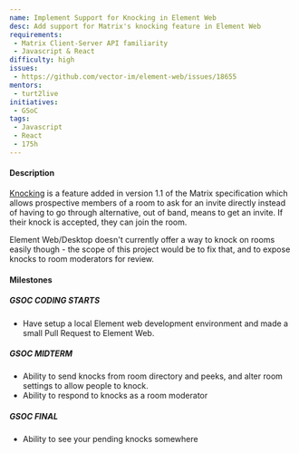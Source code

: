 ```yaml
---
name: Implement Support for Knocking in Element Web
desc: Add support for Matrix's knocking feature in Element Web
requirements:
 - Matrix Client-Server API familiarity
 - Javascript & React
difficulty: high
issues:
 - https://github.com/vector-im/element-web/issues/18655
mentors:
 - turt2live
initiatives:
 - GSoC
tags:
 - Javascript
 - React
 - 175h
---
```


#### Description

[Knocking](https://spec.matrix.org/v1.2/client-server-api/#knocking-on-rooms)
is a feature added in version 1.1 of the Matrix specification which allows
prospective members of a room to ask for an invite directly instead of having
to go through alternative, out of band, means to get an invite. If their knock
is accepted, they can join the room. 

Element Web/Desktop doesn't currently offer a way to knock on rooms
easily though - the scope of this project would be to fix that, and to expose
knocks to room moderators for review.

#### Milestones

##### GSOC CODING STARTS

* Have setup a local Element web development environment and made a small Pull
  Request to Element Web.

##### GSOC MIDTERM

* Ability to send knocks from room directory and peeks, and alter room settings
to allow people to knock.
* Ability to respond to knocks as a room moderator 

##### GSOC FINAL

* Ability to see your pending knocks somewhere
